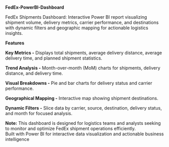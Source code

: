 **FedEx-PowerBI-Dashboard**  

FedEx Shipments Dashboard: Interactive Power BI report visualizing shipment volume, delivery metrics, carrier performance, and destinations with dynamic filters and geographic mapping for actionable logistics insights.  

**Features**  

**Key Metrics -** Displays total shipments, average delivery distance, average delivery time, and planned shipment statistics. 

**Trend Analysis -** Month-over-month (MoM) charts for shipments, delivery distance, and delivery time.    

**Visual Breakdowns -** Pie and bar charts for delivery status and carrier performance.  

**Geographical Mapping -** Interactive map showing shipment destinations.  

**Dynamic Filters -** Slice data by carrier, source, destination, delivery status, and month for focused analysis.  

**Note:** This dashboard is designed for logistics teams and analysts seeking to monitor and optimize FedEx shipment operations efficiently.  
Built with Power BI for interactive data visualization and actionable business intelligence
